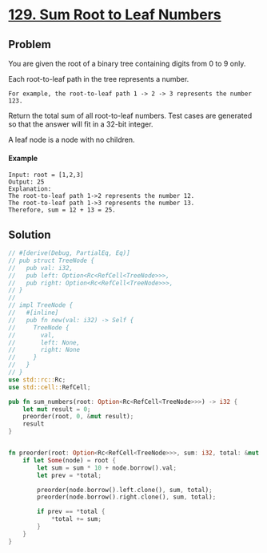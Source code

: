# [129. Sum Root to Leaf Numbers](https://leetcode.com/problems/sum-root-to-leaf-numbers/)

## Problem

You are given the root of a binary tree containing digits from 0 to 9 only.

Each root-to-leaf path in the tree represents a number.

```text
For example, the root-to-leaf path 1 -> 2 -> 3 represents the number 123.
```

Return the total sum of all root-to-leaf numbers. Test cases are generated so
that the answer will fit in a 32-bit integer.

A leaf node is a node with no children.

#### Example

```text
Input: root = [1,2,3]
Output: 25
Explanation:
The root-to-leaf path 1->2 represents the number 12.
The root-to-leaf path 1->3 represents the number 13.
Therefore, sum = 12 + 13 = 25.
```

## Solution

```rust
// #[derive(Debug, PartialEq, Eq)]
// pub struct TreeNode {
//   pub val: i32,
//   pub left: Option<Rc<RefCell<TreeNode>>>,
//   pub right: Option<Rc<RefCell<TreeNode>>>,
// }
// 
// impl TreeNode {
//   #[inline]
//   pub fn new(val: i32) -> Self {
//     TreeNode {
//       val,
//       left: None,
//       right: None
//     }
//   }
// }
use std::rc::Rc;
use std::cell::RefCell;

pub fn sum_numbers(root: Option<Rc<RefCell<TreeNode>>>) -> i32 {
    let mut result = 0;
    preorder(root, 0, &mut result);
    result
}


fn preorder(root: Option<Rc<RefCell<TreeNode>>>, sum: i32, total: &mut i32) {
    if let Some(node) = root {
        let sum = sum * 10 + node.borrow().val;
        let prev = *total;

        preorder(node.borrow().left.clone(), sum, total);
        preorder(node.borrow().right.clone(), sum, total);

        if prev == *total {
            *total += sum;
        }
    }
}
```